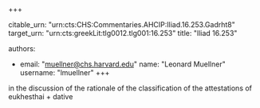 +++


citable_urn: "urn:cts:CHS:Commentaries.AHCIP:Iliad.16.253.Gadrht8"
target_urn: "urn:cts:greekLit:tlg0012.tlg001:16.253"
title: "Iliad 16.253"

authors:
- email: "muellner@chs.harvard.edu"
  name: "Leonard Muellner"
  username: "lmuellner"
+++

<p>in the discussion of the rationale of the classification of the attestations of eukhesthai + dative</p>